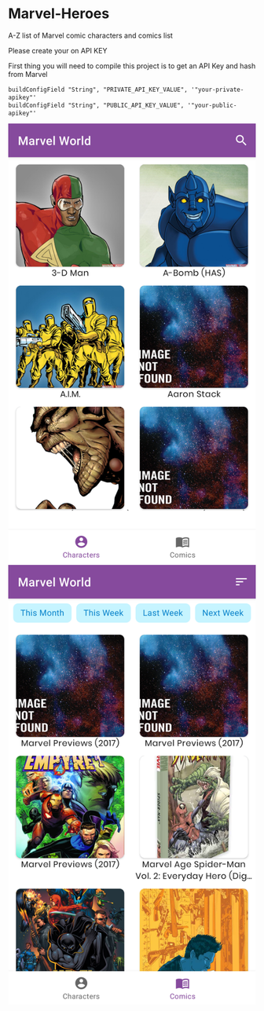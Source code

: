 # Marvel-Heroes
 A-Z list of Marvel comic characters and comics list

Please create your on API KEY 

 First thing you will need to compile this project is to get an API Key and hash from Marvel

 ```
 buildConfigField "String", "PRIVATE_API_KEY_VALUE", '"your-private-apikey"'
 buildConfigField "String", "PUBLIC_API_KEY_VALUE", '"your-public-apikey"' 
  ```
  ![This is an image](https://github.com/shamshadpattani/helloworld/blob/master/Screenshot_1633284116.png?raw=true)
  ![This is an image](https://github.com/shamshadpattani/helloworld/blob/master/Screenshot_1633284124.png?raw=true)
